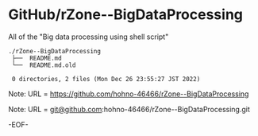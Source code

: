 # GitHub/rZone--BigDataProcessing

All of the "Big data processing using shell script"

    ./rZone--BigDataProcessing
     ├──  README.md
     └──  README.md.old
     
     0 directories, 2 files (Mon Dec 26 23:55:27 JST 2022)


Note: URL = https://github.com/hohno-46466/rZone--BigDataProcessing

Note: URL = git@github.com:hohno-46466/rZone--BigDataProcessing.git

-EOF-
